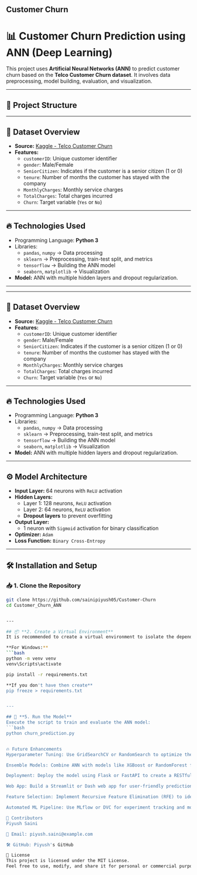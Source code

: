 ##  Customer Churn

# 📊 Customer Churn Prediction using ANN (Deep Learning)

This project uses **Artificial Neural Networks (ANN)** to predict customer churn based on the **Telco Customer Churn dataset**. It involves data preprocessing, model building, evaluation, and visualization.

---

## 🚀 **Project Structure**


---

## 📌 **Dataset Overview**
- **Source:** [Kaggle - Telco Customer Churn](https://www.kaggle.com/datasets/blastchar/telco-customer-churn)
- **Features:**
  - `customerID`: Unique customer identifier
  - `gender`: Male/Female
  - `SeniorCitizen`: Indicates if the customer is a senior citizen (1 or 0)
  - `tenure`: Number of months the customer has stayed with the company
  - `MonthlyCharges`: Monthly service charges
  - `TotalCharges`: Total charges incurred
  - `Churn`: Target variable (`Yes` or `No`)

---

## 🔥 **Technologies Used**
- Programming Language: **Python 3**
- Libraries:
  - `pandas`, `numpy` → Data processing
  - `sklearn` → Preprocessing, train-test split, and metrics
  - `tensorflow` → Building the ANN model
  - `seaborn`, `matplotlib` → Visualization
- **Model:** ANN with multiple hidden layers and dropout regularization.

---


---

## 📌 **Dataset Overview**
- **Source:** [Kaggle - Telco Customer Churn](https://www.kaggle.com/datasets/blastchar/telco-customer-churn)
- **Features:**
  - `customerID`: Unique customer identifier
  - `gender`: Male/Female
  - `SeniorCitizen`: Indicates if the customer is a senior citizen (1 or 0)
  - `tenure`: Number of months the customer has stayed with the company
  - `MonthlyCharges`: Monthly service charges
  - `TotalCharges`: Total charges incurred
  - `Churn`: Target variable (`Yes` or `No`)

---

## 🔥 **Technologies Used**
- Programming Language: **Python 3**
- Libraries:
  - `pandas`, `numpy` → Data processing
  - `sklearn` → Preprocessing, train-test split, and metrics
  - `tensorflow` → Building the ANN model
  - `seaborn`, `matplotlib` → Visualization
- **Model:** ANN with multiple hidden layers and dropout regularization.

---

## ⚙️ **Model Architecture**
- **Input Layer:** 64 neurons with `ReLU` activation  
- **Hidden Layers:**  
    - Layer 1: 128 neurons, `ReLU` activation  
    - Layer 2: 64 neurons, `ReLU` activation  
    - **Dropout layers** to prevent overfitting  
- **Output Layer:**  
    - 1 neuron with `Sigmoid` activation for binary classification  
- **Optimizer:** `Adam`  
- **Loss Function:** `Binary Cross-Entropy`

---

## 🛠️ **Installation and Setup**

### 📥 **1. Clone the Repository**
```bash
git clone https://github.com/sainipiyush05/Customer-Churn
cd Customer_Churn_ANN


---

## 📦 **2. Create a Virtual Environment**
It is recommended to create a virtual environment to isolate the dependencies for the project.

**For Windows:**
```bash
python -m venv venv
venv\Scripts\activate

pip install -r requirements.txt

**If you don't have then create**
pip freeze > requirements.txt


---

## 🚀 **5. Run the Model**
Execute the script to train and evaluate the ANN model:
```bash
python churn_prediction.py


🔥 Future Enhancements
Hyperparameter Tuning: Use GridSearchCV or RandomSearch to optimize the model parameters.

Ensemble Models: Combine ANN with models like XGBoost or RandomForest for improved accuracy.

Deployment: Deploy the model using Flask or FastAPI to create a RESTful API.

Web App: Build a Streamlit or Dash web app for user-friendly predictions.

Feature Selection: Implement Recursive Feature Elimination (RFE) to identify the most significant features.

Automated ML Pipeline: Use MLflow or DVC for experiment tracking and model versioning.

🙌 Contributors
Piyush Saini

📧 Email: piyush.saini@example.com

🛠️ GitHub: Piyush's GitHub

📜 License
This project is licensed under the MIT License.
Feel free to use, modify, and share it for personal or commercial purposes.